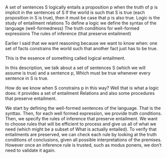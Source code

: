 ﻿A set of sentences S logically entails a proposition p when the truth of p is implicit in the sentences of S
If the world is such that S is true (each proposition in S is true), then it must be case that p is also true.
Logic is the  study of entailment relations
To define a logic we define the syntax of the language (well-formedness)
The truth conditions for well-formed expressions
The rules of inference (that preserve entailment)



Earlier I said that we want reasoning because we want to know when: one set of facts constrains the world such that another fact just has to be true.

This is the essence of something called logical entailment.

In this description, we talk about a set of sentences S (which we will assume is true) and a sentence p,
Which must be true whenever every sentence in S is true.

How do we know when S constrains p in this way?  Well that is what a logic does: it  provides a set of entailment
Relations and also some procedures that preserve entailment.

We start by defining the well-formed sentences of the language. That is the synttax.
Then, for each well formed expression, we provide truth conditions. 
Then, we specify the rules of inference that preserve entailment. 
We want to choose rules that will be efficient to process and give us all  of what we need (which might be a subset of
What is actually entailed).
To verify that entailments are preserved, we  can check each rule by looking at the truth conditions of conclusions, given all possible interpretations  of the premises. 
However once an inference rule is trusted, such as modus ponens, we don’t need to validate it again.